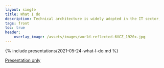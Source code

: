 ```yaml
---
layout: single
title: What I do
description: Technical architecture is widely adopted in the IT sector, but not widely understood outside of it
tags: front
toc: true
header:
    overlay_image: /assets/images/world-reflected-6VCZ_1920x.jpg
---
```


{% include presentations/2021-05-24-what-I-do.md %}

[Presentation only](reveal/)
